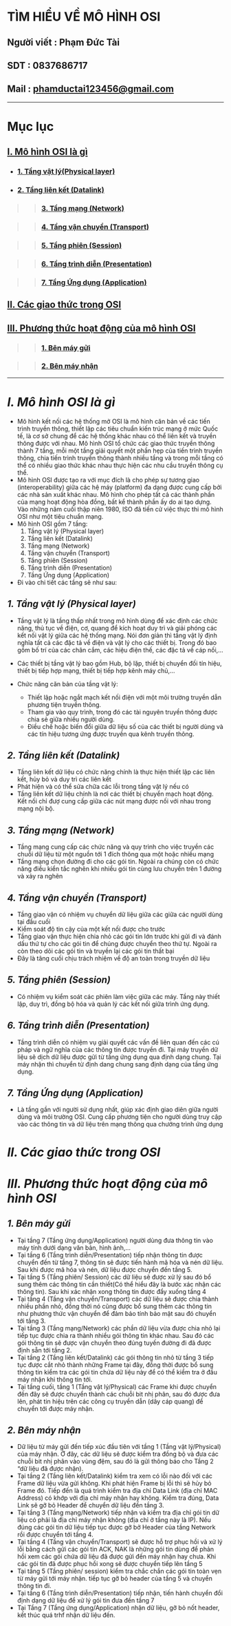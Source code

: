 # TÌM HIỂU VỀ MÔ HÌNH OSI
## Người viết : Phạm Đức Tài
## SDT : 0837686717
## Mail : phamductai123456@gmail.com

***
# Mục lục
## [I. Mô hình OSI là gì](https://github.com/ductai124/OSI/blob/main/README.md#im%C3%B4-h%C3%ACnh-osi-l%C3%A0-g%C3%AC)

* ### [1. Tầng vật lý(Physical layer) ](https://github.com/ductai124/OSI/blob/main/README.md#1-t%E1%BA%A7ng-v%E1%BA%ADt-l%C3%BD-physical-layer)
   
* ### [2. Tầng liên kết (Datalink) ](https://github.com/ductai124/OSI/blob/main/README.md#2-t%E1%BA%A7ng-li%C3%AAn-k%E1%BA%BFt-datalink)
    
>>### [3. Tầng mạng (Network) ](https://github.com/ductai124/OSI/blob/main/README.md#3-t%E1%BA%A7ng-m%E1%BA%A1ng-network)
    
>>### [4. Tầng vận chuyển (Transport) ](https://github.com/ductai124/OSI/blob/main/README.md#4-t%E1%BA%A7ng-v%E1%BA%ADn-chuy%E1%BB%83n-transport)
    
>>### [5. Tầng phiên (Session) ](https://github.com/ductai124/OSI/blob/main/README.md#5-t%E1%BA%A7ng-phi%C3%AAn-session)
    
>>### [6. Tầng trình diễn (Presentation) ](https://github.com/ductai124/OSI/blob/main/README.md#6-t%E1%BA%A7ng-tr%C3%ACnh-di%E1%BB%85n-presentation)
    
>>### [7. Tầng Ứng dụng (Application)](https://github.com/ductai124/OSI/blob/main/README.md#7-t%E1%BA%A7ng-%E1%BB%A9ng-d%E1%BB%A5ng-application)

    
 ## [II. Các giao thức trong OSI](https://github.com/ductai124/OSI/blob/main/README.md#ii-c%C3%A1c-giao-th%E1%BB%A9c-trong-osi)
 
 ## [III. Phương thức hoạt động của mô hình OSI](https://github.com/ductai124/OSI/blob/main/README.md#iii-ph%C6%B0%C6%A1ng-th%E1%BB%A9c-ho%E1%BA%A1t-%C4%91%E1%BB%99ng-c%E1%BB%A7a-m%C3%B4-h%C3%ACnh-osi)
 
>>### [1. Bên máy gửi](https://github.com/ductai124/OSI/blob/main/README.md#1-b%C3%AAn-m%C3%A1y-g%E1%BB%ADi)
    
>>### [2. Bên máy nhận](https://github.com/ductai124/OSI/blob/main/README.md#1-b%C3%AAn-m%C3%A1y-nh%E1%BA%ADn)
    
***
# ***I.	Mô hình OSI là gì***
* Mô hình kết nối các hệ thống mở OSI là mô hình căn bản về các tiến trình truyền thông, thiết lập các tiêu chuẩn kiến trúc mạng ở mức Quốc tế, là cơ sở chung để các hệ thống khác nhau có thể liên kết và truyền thông được với nhau. Mô hình OSI tổ chức các giao thức truyền thông thành 7 tầng, mỗi một tầng giải quyết một phần hẹp của tiến trình truyền thông, chia tiến trình truyền thông thành nhiều tầng và trong mỗi tầng có thể có nhiều giao thức khác nhau thực hiện các nhu cầu truyền thông cụ thể.
* Mô hình OSI được tạo ra với mục đích là cho phép sự tương giao (interoperability) giữa các hệ máy (platform) đa dạng được cung cấp bởi các nhà sản xuất khác nhau. Mô hình cho phép tất cả các thành phần của mạng hoạt động hòa đồng, bất kể thành phần ấy do ai tạo dựng. Vào những năm cuối thập niên 1980, ISO đã tiến cử việc thực thi mô hình OSI như một tiêu chuẩn mạng.
* Mô hình OSI gồm 7 tầng:
    1. Tầng vật lý (Physical layer)
    2. Tầng liên kết (Datalink) 
    3. Tầng mạng (Network) 
    4. Tầng vận chuyển (Transport)
    5. Tầng phiên (Session)
    6. Tầng trình diễn (Presentation) 
    7. Tầng Ứng dụng (Application) 
* Đi vào chi tiết các tầng sẽ như sau:
## ***1. Tầng vật lý (Physical layer)***
* Tầng vật lý là tầng thấp nhất trong mô hình dùng để xác định các chức năng, thủ tục về điện, cơ, quang để kích hoạt duy trì và giải phóng các kết nối vật lý giữa các hệ thống mạng. Nói đơn giản thì tầng vật lý định nghĩa tất cả các đặc tả về điện và vật lý cho các thiết bị. Trong đó bao gồm bố trí của các chân cắm, các hiệu điện thế, các đặc tả về cáp 
nối,…

* Các thiết bị tầng vật lý bao gồm Hub, bộ lặp, thiết bị chuyển đối tín hiệu, thiết bị tiếp hợp mạng, thiết bị tiếp hợp kênh máy chủ,…

* Chức năng căn bản của tầng vật lý:

    * Thiết lập hoặc ngắt mạch kết nối điện với một môi trường truyền dẫn phương tiện truyền thông.
    * Tham gia vào quy trình, trong đó các tài nguyên truyền thông được chia sẻ giữa nhiều người dùng.
    * Điều chế hoặc biến đổi giữa dữ liệu số của các thiết bị người dùng và các tín hiệu tương ứng được truyền qua kênh truyền thông.
## ***2. Tầng liên kết (Datalink)***
* Tầng liên kết dữ liệu có chức năng chính là thực hiện thiết lập các liên kết, hủy bỏ và duy trì các liên kết
* Phát hiện và có thể sửa chữa các lỗi trong tầng vật lý nếu có
* Tầng liên kết dữ liệu chính là nơi các thiết bị chuyển mạch hoạt động. Kết nối chỉ đượ cung cấp giữa các nút mạng được nối với nhau trong mạng nội bộ. 
## ***3. Tầng mạng (Network)***
* Tầng mạng cung cấp các chức năng và quy trình cho việc truyền các chuỗi dữ liệu từ  một nguồn tới 1 đích thông qua một hoặc nhiều mạng
* Tầng mạng chọn đường đi cho các gói tin. Ngoài ra chúng còn có chức năng điều kiển tắc nghẽn khi nhiều gói tin cùng lưu chuyển trên 1 đường và xảy ra nghẽn
## ***4. Tầng vận chuyển (Transport)***
* Tầng giao vận có nhiệm vụ chuyển dữ liệu giữa các giữa  các người dùng tại đầu cuối
* Kiểm soát độ tin cậy của một kết nối được cho trước
* Tầng giao vận thực hiện chia nhỏ các gói tin lớn trước khi gửi đi và đánh dấu thứ tự cho các gói tin để chúng được chuyển theo thứ tự. Ngoài ra còn theo dõi các gói tin và truyền lại các gói tin thất bại
* Đây là tâng cuối chịu trách nhiệm về độ an toàn trong truyền dữ liệu
## ***5. Tầng phiên (Session)***
* Có nhiệm vụ kiểm soát các phiên làm việc giữa các máy. Tầng này thiết lập, duy trì, đồng bộ hóa và quản lý các kết nối giữa trình ứng dụng.

## ***6. Tầng trình diễn (Presentation)***
* Tầng trình diễn có nhiệm vụ giải quyết các vấn đề liên quan đến các cú pháp và ngữ nghĩa của các thông tin được truyền đi. Tại máy truyền dữ liệu sẽ dịch dữ liệu được gửi từ tầng ứng dụng qua định dạng chung. Tại máy nhận thì chuyển từ định dang chung sang định dạng của tầng ứng dụng.
## ***7. Tầng Ứng dụng (Application)***
* Là tầng gần với người sử dụng nhất, giúp xác định giao diên giữa người dùng và môi trường OSI. Cung cấp phương tiện cho người dùng truy cập vào các thông tin và dữ liệu trên mạng thông qua chướng trình ứng dụng
# ***II. Các giao thức trong OSI***
# ***III. Phương thức hoạt động của mô hình OSI***
## ***1. Bên máy gửi***
* Tại tầng 7 (Tầng ứng dụng/Application) người dùng đưa thông tin vào máy tính dưới dạng văn bản, hình ảnh,...
* Tại tầng 6 (Tầng trình diễn/Presentation) tiếp nhận thông tin được chuyển đến từ tầng 7, thông tin sẽ được tiến hành mã hóa và nén dữ liệu. Sau khi được mã hóa và nén, dữ liệu được chuyển đến tầng 5.
* Tại tầng 5 (Tầng phiên/ Session) các dữ liệu sẽ được xử lý sau đó bổ sung thêm các thông tin cần thiết(Có thể hiểu đây là bước xác nhận các thông tin). Sau khi xác nhận xong thông tin được đẩy xuống tầng 4
* Tại tầng 4 (Tầng vận chuyển/Transport) các dữ liệu sẽ được chia thành nhiều phần nhỏ, đồng thời nó cũng được bổ sung thêm các thông tin như phương thức vận chuyển để đảm bảo tính bảo mật sau đó chuyển tới tầng 3.
* Tại tầng 3 (Tầng mạng/Network) các phần dữ liệu vừa được chia nhỏ lại tiếp tục được chia ra thành nhiều gói thông tin khác nhau. Sau đó các gói thông tin sẽ được vận chuyển theo đúng tuyến đường đi đã được định sẵn tới tầng 2.
* Tại tầng 2 (Tầng liên kết/Datalink) các gói thông tin nhỏ từ tầng 3 tiếp tục được cắt nhỏ thành những Frame tại đây, đồng thời được bổ sung thông tin kiểm tra các gói tin chứa dữ liệu này để có thể kiểm tra ở đầu máy nhận khi thông tin tới.
* Tại tầng cuối, tầng 1 (Tầng vật lý/Physical) các Frame khi được chuyển đến đây sẽ được chuyển thành các chuỗi bit nhị phân, sau đó được đưa lên, phát tin hiệu trên các công cụ truyền dẫn (dây cáp quang) để chuyển tới được máy nhận.
## ***2. Bên máy nhận***
* Dữ liệu từ máy gửi đến tiếp xúc đầu tiên với tầng 1 (Tầng vật lý/Physical) của máy nhận. Ở đây, các dữ liệu sẽ được kiểm tra đồng bộ và đưa các chuỗi bit nhị phân vào vùng đệm, sau đó là gửi thông báo cho Tầng 2 “dữ liệu đã được nhận).
* Tại tầng 2 (Tầng liên kết/Datalink) kiểm tra xem có lỗi nào đối với các Frame dữ liệu vừa gửi không. Khi phát hiện Frame bị lỗi thì sẽ hủy bỏ Frame đó. Tiếp đến là quá trình kiểm tra địa chỉ Data Link (địa chỉ MAC Address) có khớp với địa chỉ máy nhận hay không. Kiểm tra đúng, Data Link sẽ gỡ bỏ Header để chuyển dữ liệu đến tầng 3.
* Tại tầng 3 (Tầng mạng/Network) tiếp nhận và kiểm tra địa chỉ gói tin dữ liệu có phải là địa chỉ máy nhận không (địa chỉ ở tầng này là IP). Nếu đúng các gói tin dữ liệu tiếp tục được gỡ bở Header của tầng Network rồi được chuyển tới tầng 4.
* Tại tầng 4 (Tầng vận chuyển/Transport) sẽ được hỗ trợ phục hồi và xử lý lỗi bằng cách gửi các gói tin ACK, NAK là những gói tin dùng để phản hồi xem các gói chứa dữ liệu đã được gửi đến máy nhận hay chưa. Khi các gói tin đã được phục hồi xong sẽ được chuyển tiếp lên tầng 5
* Tại tầng 5 (Tầng phiên/ session) kiểm tra chắc chắn các gói tin toàn vẹn từ máy gửi tới máy nhận. tiếp tục gỡ bỏ header của tầng 5 và chuyển thông tin đi.
* Tại tầng 6 (Tầng trình diễn/Presentation) tiếp nhận, tiến hành chuyển đổi định dạng dữ liệu để xử lý gói tin đưa đến tầng 7
* Tại Tầng 7 (Tầng ứng dụng/Application) nhận dữ liệu, gỡ bỏ nốt header, kết thúc quá trhf nhận dữ liệu đến.
